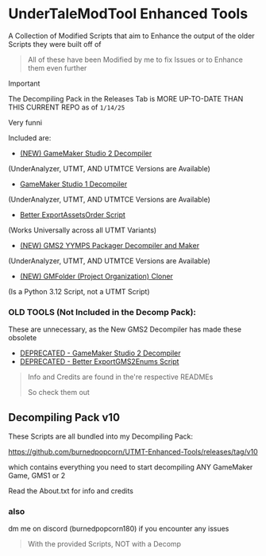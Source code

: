 # UnderTaleModTool Enhanced Tools
A Collection of Modified Scripts that aim to Enhance the output of the older Scripts they were built off of
> All of these have been Modified by me to fix Issues or to Enhance them even further

> [!IMPORTANT]
> The Decompiling Pack in the Releases Tab is MORE UP-TO-DATE THAN THIS CURRENT REPO as of ```1/14/25```
>
> Very funni

Included are:

- [(NEW) GameMaker Studio 2 Decompiler](https://github.com/burnedpopcorn/UTMT-Enhanced-Tools/tree/main/Ultimate_GMS2_Decompiler)

(UnderAnalyzer, UTMT, AND UTMTCE Versions are Available)
- [GameMaker Studio 1 Decompiler](https://github.com/burnedpopcorn/UTMT-Enhanced-Tools/tree/main/Export2GMS1FIXED)

(UnderAnalyzer, UTMT, AND UTMTCE Versions are Available)
- [Better ExportAssetsOrder Script](https://github.com/burnedpopcorn/UTMT-Enhanced-Tools/tree/main/BetterExportAssetsOrder)

(Works Universally across all UTMT Variants)

- [(NEW) GMS2 YYMPS Packager Decompiler and Maker](https://github.com/burnedpopcorn/UTMT-Enhanced-Tools/blob/main/Export2YYMPS)

(UnderAnalyzer, UTMT, AND UTMTCE Versions are Available)

- [(NEW) GMFolder (Project Organization) Cloner](https://github.com/burnedpopcorn/UTMT-Enhanced-Tools/blob/main/GMFolder_Cloner)

(Is a Python 3.12 Script, not a UTMT Script)

### OLD TOOLS (Not Included in the Decomp Pack):

These are unnecessary, as the New GMS2 Decompiler has made these obsolete
- [DEPRECATED - GameMaker Studio 2 Decompiler](https://github.com/burnedpopcorn/UTMT-Enhanced-Tools/blob/main/GMS2_Decompiler_FIXED)
- [DEPRECATED - Better ExportGMS2Enums Script](https://github.com/burnedpopcorn/UTMT-Enhanced-Tools/tree/main/BetterExportGMS2Enums)


> Info and Credits are found in the're respective READMEs
> 
> So check them out

## Decompiling Pack v10

These Scripts are all bundled into my Decompiling Pack: 

https://github.com/burnedpopcorn/UTMT-Enhanced-Tools/releases/tag/v10

which contains everything you need to start decompiling ANY GameMaker Game, GMS1 or 2

Read the About.txt for info and credits

### also
dm me on discord (burnedpopcorn180) if you encounter any issues
> With the provided Scripts, NOT with a Decomp
